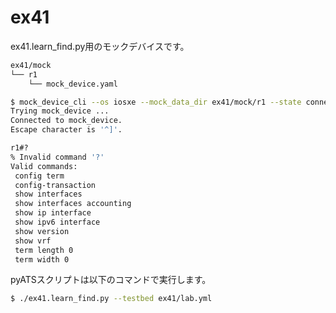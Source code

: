 # ex41

ex41.learn_find.py用のモックデバイスです。

```bash
ex41/mock
└── r1
    └── mock_device.yaml
```

```bash
$ mock_device_cli --os iosxe --mock_data_dir ex41/mock/r1 --state connect
Trying mock_device ...
Connected to mock_device.
Escape character is '^]'.

r1#?
% Invalid command '?'
Valid commands:
 config term
 config-transaction
 show interfaces
 show interfaces accounting
 show ip interface
 show ipv6 interface
 show version
 show vrf
 term length 0
 term width 0
```

pyATSスクリプトは以下のコマンドで実行します。

```bash
$ ./ex41.learn_find.py --testbed ex41/lab.yml
```
